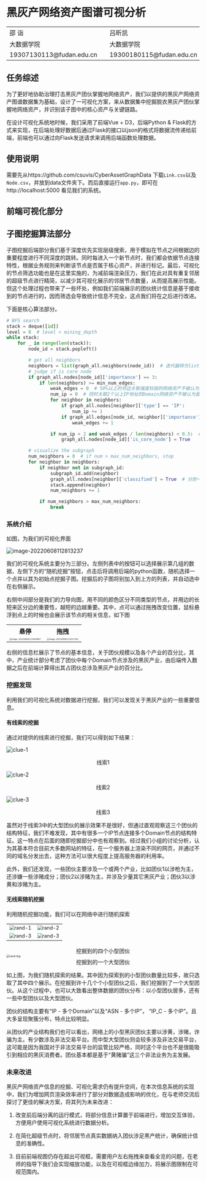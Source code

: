 # 黑灰产网络资产图谱可视分析

<table style="border:none">
    <tr>
        <td>邵 诣</td>
        <td></td>
        <td>吕昕凯</td>
    </tr>
    <tr>
        <td>大数据学院</td>
        <td></td>
        <td>大数据学院</td>
    </tr>
    <tr>
        <td>19307130113@fudan.edu.cn</td>
        <td></td>
        <td>19300180115@fudan.edu.cn</td>
    </tr>
</table>

## 任务综述

为了更好地协助治理打击黑灰产团伙掌握地网络资产，我们以提供的黑灰产网络资产图谱数据集为基础，设计了一可视化方案，来从数据集中挖掘脱衣黑灰产团伙掌握地网络资产，并识别该子图中的核心资产与关键链路。

在设计可视化系统地时候，我们采用了前端Vue + D3，后端Python & Flask的方式来实现，在后端处理好数据后通过Flask的接口以json的格式将数据流传递给前端，前端也可以通过向Flask发送请求来调用后端函数处理数据。

## 使用说明

需要先从https://github.com/csuvis/CyberAssetGraphData 下载`Link.csv`以及`Node.csv`，并放到data文件夹下。而后直接运行`app.py`，即可在http://localhost:5000 看见我们的系统。

## 前端可视化部分


## 子图挖掘算法部分

子图挖掘后端部分我们基于深度优先实现层级搜索，用于模拟在节点之间根据边的重要程度进行不同深度的跳转。同时每进入一个新节点时，我们都会依据节点连接特性，根据业务规则来判断该节点是否属于核心资产，并进行标记。最后，可视化的节点筛选功能也是在这里实施的，为减前端渲染压力，我们在此对具有重复邻居的超级节点进行精简，以减少其可视化展示的邻居节点数量，从而提高展示性能。但这个处理过程也带来了一些坏处，例如我们前端展示的团伙统计信息是基于接收到的节点进行的，因而筛选会导致统计信息不完全，这点我们将在之后进行改进。

下面是核心算法部分。

```python
# BFS search
stack = deque([id])
level = 0  # level < mining_depth
while stack:
    for _ in range(len(stack)):
        node_id = stack.popleft()

        # get all neighbors
        neighbors = list(graph_all.neighbors(node_id))  # 迭代器转为list，重复遍历
        # judge if is core node
        if graph_all.nodes[node_id]['importance'] == 3:
            if len(neighbors) >= min_num_edges:
                weak_edges = 0  # 50%以上的邻边关联强度较弱的网络资产不被认为是核心网络资产
                num_ip = 0  # 同时关联2个以上IP地址的Domain网络资产不被认为是核心网络资产
                for neighbor in neighbors:
                    if graph_all.nodes[neighbor]['type'] == 'IP':
                        num_ip += 1
                    if graph_all.edges[node_id, neighbor]['importance'] == 1:
                        weak_edges += 1

                if num_ip < 2 and weak_edges / len(neighbors) < 0.5:  # 核心资产
                    graph_all.nodes[node_id]['is_core_node'] = True

        # visualize the subgraph
        num_neighbors = 0  # if num > max_num_neighbors, stop
        for neighbor in neighbors:
            if neighbor not in subgraph_id:
                subgraph_id.add(neighbor)
                graph_all.nodes[neighbor]['classified'] = True  # 分到一个group里
                stack.append(neighbor)
                num_neighbors += 1

            if num_neighbors > max_num_neighbors:
                break
```

### 系统介绍

如图，为我们的可视化界面

![image-20220608112813237](report.assets/image-20220608112813237.png)

我们的可视化系统主要分为三部分。左侧列表中的按钮可以选择展示第几组的数据，左侧下方的“随机挖掘”按钮，点击后将调用后端的python函数，随机选择一个点并以其为初始点挖掘子图。挖掘后的子图将别加入到上方的列表，并自动选中在右侧展示。

右侧中间部分是我们的力导向图，用不同的颜色区分不同类型的节点，并用边的长短来区分边的重要性，越短的边越重要。其中，点可以通过拖拽改变位置，鼠标悬浮到点上的时候也会展示该节点的相关信息，如下图

<table>
    <tr>
        <th>悬停</th>
        <th>拖拽</th>
    </tr>
	<tr>
        <td>
            <img src="report.assets/image-20220608113444967.png" alt="image-20220608113444967" style="zoom: 33%;" />
		</td>
		<td>
            <img src="report.assets/image-20220608113527381.png" alt="image-20220608113527381" style="zoom: 33%;" />
        </td>
    </tr>
</table>
右侧的信息栏展示了节点的基本信息，关于团伙规模以及各个产业的百分比，其中，产业统计部分考虑了团伙中每个Domain节点涉及的黑灰产业，由后端传入数据之后在前端计算得出其占团伙总涉及黑灰产业的百分比。

### 挖掘发现

利用我们的可视化系统对数据进行挖掘，我们可以发现关于黑灰产业的一些重要信息。

#### 有线索的挖掘

通过对提供的线索进行挖掘，我们可以得到如下结果：

![clue-1](report.assets/image-20220608114504111.png)

<center>线索1</center>

![clue-2](report.assets/image-20220608114545939.png)

<center>线索2</center>

![clue-3](report.assets/image-20220608114916279.png)

<center>线索3</center>

虽然对于线索3中的大型团伙的展示效果不是很好，但通过直观观察这三个团伙的结构特征，我们不难发现，其中有很多一个IP节点连接多个Domain节点的结构特征。这一特点在后面的随即挖掘部分中也有观察到。经过我们小组的讨论分析，认为其基本符合目前大多数网站的特征，在一个服务器上渲染不同的网页，并通过不同的域名分发出去，这种方法可以很大程度上提高服务器的利用率。

此外，我们还发现，一些团伙主要涉及一个或两个产业，比如团伙1以涉枪为主，还涉嫌一些涉赌成分；团伙2以涉赌为主，并涉及少量其它黑灰产业；团伙3以涉黄和涉赌为主。

#### 无线索随机挖掘

利用随机挖掘功能，我们可以在网络中进行随机探索

<table>
    <tr>
        <td>
        <img src="report.assets/image-20220608120815660.png" alt="rand-1" style="zoom:80%;" />
        </td>
        <td>
        <img src="report.assets/image-20220608120938351.png" alt="rand-2" style="zoom:80%;" />
        </td>
    </tr>
    <tr>
        <td>
        <img src="report.assets/image-20220608121506857.png" alt="rand-3" style="zoom:80%;" />
        </td>
        <td>
        <img src="report.assets/image-20220608121748927.png" alt="rand-3" style="zoom:80%;" />
        </td>
    </tr>
</table>

<center>挖掘到的四个小型团伙</center>

<img src="report.assets/image-20220608121400985.png" alt="rand-big" style="zoom: 50%;" />

<center>挖掘到的一个大型团伙</center>

如上图，为我们随机探索的结果。其中因为探索到的小型团伙数量比较多，故只选取了其中四个展示。在挖掘到许十几个个小型团伙之后，我们挖掘到了一个大型团伙。从这个过程中，也可以大致看出整体数据的团伙分布：以小型团伙居多，还有一些中型团伙以及大型团伙。

团伙的结构主要有“IP - 多个Domain”以及“ASN - 多个IP”， “IP_C - 多个IP”。且大多呈现聚簇分布，特点比较明显。

从团伙的产业结构我们也可以看出，网络上的小型黑灰团伙主要以涉黄，涉赌，诈骗为主。有少数涉及非法交易平台。而中型大型团伙则会较多涉及非法交易平台，这可能是因为我国对于非法交易平台的监管比较严格，同时这个平台也不是很能吸引到相应的黑灰消费者。团伙基本都是基于“黄赌骗”这三个非法业务为主发展。

### 未来改进

黑灰产网络资产信息的挖掘、可视化需求仍有提升空间，在本次信息系统的实现中，我们为增加网页渲染效率进行了部分对数据造成影响的优化，在与老师交流后探讨了更佳的解决方案，将其列为未来改进：

1. 改变前后端分离的运行模式，将部分信息计算置于前端进行，增加交互体验，方便用户使用可视化系统进行数据分析。

2. 在简化超级节点时，将邻居节点真实数据纳入团伙涉足黑产统计，确保统计信息的准确性。

3. 目前前端视图仍存在超出可视框，需要用户左右拖拽来查看全览的问题，在老师的指导下我们会实现缩放功能，以及在可视框边缘加力，将展示图限制在可视范围内。






